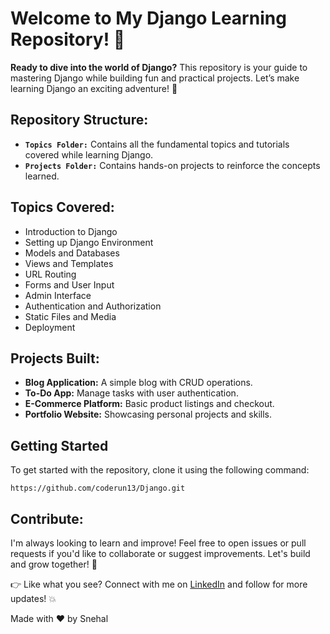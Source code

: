  <!DOCTYPE html>
<html lang="en">
<head>
    <meta charset="UTF-8">
    <meta name="viewport" content="width=device-width, initial-scale=1.0">
    <title></title>
</head>
<body>
    <div class="container">
        <h1>Welcome to My Django Learning Repository! 🤖</h1>
        <p><strong>Ready to dive into the world of Django?</strong> This repository is your guide to mastering Django while building fun and practical projects. Let’s make learning Django an exciting adventure! 🚀</p>
        <h2>Repository Structure:</h2>
        <ul>
            <li><strong><code>Topics Folder:</code></strong> Contains all the fundamental topics and tutorials covered while learning Django.</li>
            <li><strong><code>Projects Folder:</code></strong> Contains hands-on projects to reinforce the concepts learned.</li>
        </ul>
        <h2>Topics Covered:</h2>
        <ul>
            <li>Introduction to Django</li>
            <li>Setting up Django Environment</li>
            <li>Models and Databases</li>
            <li>Views and Templates</li>
            <li>URL Routing</li>
            <li>Forms and User Input</li>
            <li>Admin Interface</li>
            <li>Authentication and Authorization</li>
            <li>Static Files and Media</li>
            <li>Deployment</li>
        </ul>
        <h2>Projects Built:</h2>
        <ul>
            <li><strong>Blog Application:</strong> A simple blog with CRUD operations.</li>
            <li><strong>To-Do App:</strong> Manage tasks with user authentication.</li>
            <li><strong>E-Commerce Platform:</strong> Basic product listings and checkout.</li>
            <li><strong>Portfolio Website:</strong> Showcasing personal projects and skills.</li>
        </ul>
         <h2>Getting Started</h2>
    <p>To get started with the repository, clone it using the following command:</p>
    <pre><code>https://github.com/coderun13/Django.git</code></pre>
        <h2>Contribute:</h2>
        <p>I'm always looking to learn and improve! Feel free to open issues or pull requests if you'd like to collaborate or suggest improvements. Let's build and grow together! 🤝</p> 
        <div class="cta">
            <p>👉 Like what you see? Connect with me on <a href="https://www.linkedin.com/in/coderunsnehal/" target="_blank">LinkedIn</a> and follow for more updates! 💥</p>
        </div>
        <div class="footer">
            <p>Made with ❤️ by Snehal </p>
        </div>
    </div>
</body>
</html>

 
